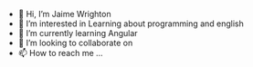 - 👋 Hi, I’m Jaime Wrighton 
- 👀 I’m interested in Learning about programming and english 
- 🌱 I’m currently learning Angular
- 💞️ I’m looking to collaborate on 
- 📫 How to reach me ...

<!---
chinoyfreddy7u7/chinoyfreddy7u7 is a ✨ special ✨ repository because its `README.md` (this file) appears on your GitHub profile.
You can click the Preview link to take a look at your changes.
--->
